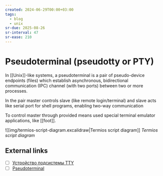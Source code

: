 ```yaml
---
created: 2024-06-29T00:00+03:00
tags:
  - blog
  - unix
sr-due: 2025-08-26
sr-interval: 47
sr-ease: 210
---
```


# Pseudoterminal (pseudotty or PTY)

In [[Unix]]-like systems, a pseudoterminal is a pair of pseudo-device endpoints
(files) which establish asynchronous, bidirectional communication (IPC) channel
(with two ports) between two or more processes.

In the pair master controls slave (like remote login/terminal) and slave acts like serial
port for shell programs, enabling two-way communication

To control master through provided means used special terminal emulator
applications, like [[foot]].

![[img/termios-script-diagram.excalidraw|Termios script diagram]]
_Termios script diagram_

## External links

- [ ] [Устройство подсистемы TTY](https://wandrien.github.io/articles/tty/)
- [ ] [Pseudoterminal](https://en.wikipedia.org/wiki/Pseudoterminal)
